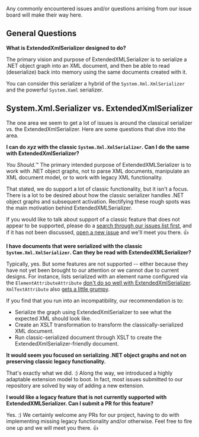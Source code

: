 Any commonly encountered issues and/or questions arrising from our issue board will make their way here.

## General Questions

**What is ExtendedXmlSerializer designed to do?**

The primary vision and purpose of ExtendedXMLSerializer is to serialize a .NET object graph into an XML document, and then be able to read (deserialize) back into memory using the same documents created with it.

You can consider this serializer a hybrid of the `System.Xml.XmlSerializer` and the powerful `System.Xaml` serializer.

## System.Xml.Serializer vs. ExtendedXmlSerializer

The one area we seem to get a lot of issues is around the classical serializer vs. the ExtendedXmlSerializer.  Here are some questions that dive into the area.

**I can do *xyz* with the classic `System.Xml.XmlSerializer`.  Can I do the same with ExtendedXmlSerializer?**

*You Should*.™  The primary intended purpose of ExtendedXMLSerializer is to work with .NET object graphs, not to parse XML documents, manipulate an XML document model, or to work with legacy XML functionality.

That stated, we do support a lot of classic functionality, but it isn't a focus.  There is a lot to be desired about how the classic serializer handles .NET object graphs and subsequent activation.  Rectifying these rough spots was the main motivation behind ExtendedXMLSerializer.

If you would like to talk about support of a classic feature that does not appear to be supported, please do a [search through our issues list first](https://github.com/ExtendedXmlSerializer/ExtendedXmlSerializer/issues?utf8=%E2%9C%93&q=is%3Aissue+sort%3Aupdated-desc+), and if it has not been discussed, [open a new issue](https://github.com/ExtendedXmlSerializer/ExtendedXmlSerializer/issues/new) and we'll meet you there. 👍

**I have documents that were serialized with the classic `System.Xml.XmlSerializer`.  Can they be read with ExtendedXMLSerializer?**

Typically, yes.  But some features are not supported -- either because they have not yet been brought to our attention or we cannot due to current designs.  For instance, lists serialized with an element name configured via the `ElementAttributeAttribute` [don't do so well with ExtendedXmlSerializer](https://github.com/ExtendedXmlSerializer/ExtendedXmlSerializer/issues/240).  `XmlTextAttribute` also [gets a little grumpy](https://github.com/ExtendedXmlSerializer/ExtendedXmlSerializer/issues/242).

If you find that you run into an incompatibility, our recommendation is to:

- Serialize the graph using ExtendedXmlSerializer to see what the expected XML should look like.
- Create an XSLT transformation to transform the classically-serialized XML document.
- Run classic-serialized document through XSLT to create the ExtendedXmlSerializer-friendly document.

**It would seem you focused on serializing .NET object graphs and not on preserving classic legacy functionality.**

That's exactly what we did. :)  Along the way, we introduced a highly adaptable extension model to boot.  In fact, most issues submitted to our repository are solved by way of adding a new extension.

**I would like a legacy feature that is not currently supported with ExtendedXMLSerializer.  Can I submit a PR for this feature?**

Yes. :)  We certainly welcome any PRs for our project, having to do with implementing missing legacy functionality and/or otherwise.  Feel free to fire one up and we will meet you there. 👍
